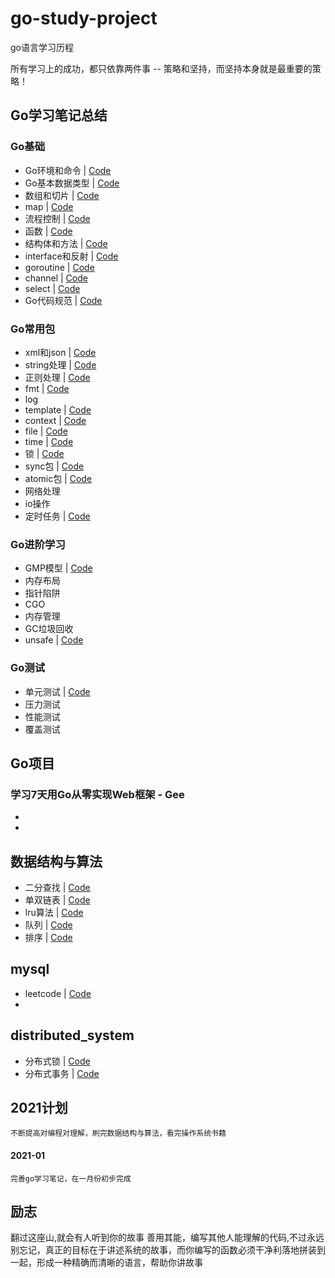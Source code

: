 # go-study-project
go语言学习历程

所有学习上的成功，都只依靠两件事 -- 策略和坚持，而坚持本身就是最重要的策略！

## Go学习笔记总结

 ### Go基础

   - Go环境和命令 | [Code](go-study/go_basic/command)
   - Go基本数据类型 | [Code](go-study/go_basic/basic_data_type)
   - 数组和切片   | [Code](go-study/go_basic/array_slice)
   - map        | [Code](go-study/go_basic/map)
   - 流程控制    | [Code](go-study/go_basic/process_control)
   - 函数         | [Code](go-study/go_basic/function)
   - 结构体和方法   | [Code](go-study/go_basic/struct)
   - interface和反射 | [Code](go-study/go_basic/interface_reflect)
   - goroutine   | [Code](go-study/go_basic/goroutine)
   - channel    | [Code](go-study/go_basic/channel)
   - select   | [Code](go-study/go_basic/select)
   - Go代码规范 | [Code](go-study/go_basic/go-lint/lint.md)

 ### Go常用包

   - xml和json  | [Code](go-study/package/jsonandxml)
   - string处理 | [Code](go-study/package/string)
   - 正则处理   | [Code](go-study/package/regexp)
   - fmt     | [Code](go-study/package/fmt)
   - log
   - template  | [Code](go-study/package/template)
   - context    | [Code](go-study/package/context)
   - file     | [Code](go-study/package/file)
   - time     | [Code](go-study/package/time)
   - 锁       | [Code](go-study/package/lock)
   - sync包   | [Code](go-study/package/sync)
   - atomic包   | [Code](go-study/package/atomic)
   - 网络处理
   - io操作    
   - 定时任务   | [Code](go-study/package/cron)

 ### Go进阶学习

   - GMP模型    | [Code](go-study/advanced/gmp)
   - 内存布局
   - 指针陷阱    
   - CGO
   - 内存管理
   - GC垃圾回收
   - unsafe        | [Code](go-study/advanced/unsafe)

 ### Go测试

   - 单元测试    | [Code](go-study/test/单元测试.md)
   - 压力测试
   - 性能测试
   - 覆盖测试


## Go项目

  ### 学习7天用Go从零实现Web框架 - Gee


   -
   - 


## 数据结构与算法

   - 二分查找         | [Code](algo/find)
   - 单双链表      | [Code](algo/link_list)
   - lru算法         | [Code](algo/lru)
   - 队列           | [Code](algo/queue)
   - 排序           | [Code](algo/sort)
   
   

## mysql

  - leetcode   | [Code](mysql/sql)
  - 
    
   
## distributed_system

  - 分布式锁   | [Code](distributed_system/分布式锁.md)
  - 分布式事务  | [Code](distributed_system/分布式事务.md)

## 2021计划

    不断提高对编程对理解，刷完数据结构与算法，看完操作系统书籍
    
    
#### 2021-01
    完善go学习笔记，在一月份初步完成
    
    
## 励志
   
   翻过这座山,就会有人听到你的故事
   善用其能，编写其他人能理解的代码,不过永远别忘记，真正的目标在于讲述系统的故事，而你编写的函数必须干净利落地拼装到一起，形成一种精确而清晰的语言，帮助你讲故事
​     








